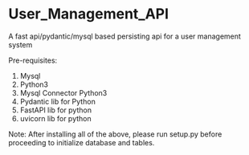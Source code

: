 # User_Management_API
A fast api/pydantic/mysql based persisting api for a user management system

Pre-requisites:
1) Mysql
2) Python3
3) Mysql Connector Python3
4) Pydantic lib for Python
5) FastAPI lib for python
6) uvicorn lib for python

Note: After installing all of the above, please run setup.py before proceeding to initialize database and tables.
